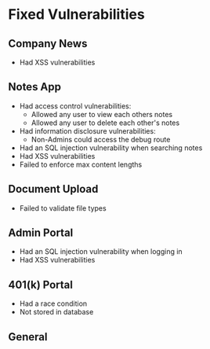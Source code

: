 # Fixed Vulnerabilities

## Company News

- Had XSS vulnerabilities

## Notes App

- Had access control vulnerabilities:
  - Allowed any user to view each others notes
  - Allowed any user to delete each other's notes
- Had information disclosure vulnerabilities:
  - Non-Admins could access the debug route
- Had an SQL injection vulnerability when searching notes
- Had XSS vulnerabilities
- Failed to enforce max content lengths

## Document Upload

- Failed to validate file types

## Admin Portal

- Had an SQL injection vulnerability when logging in
- Had XSS vulnerabilities

## 401(k) Portal

- Had a race condition
- Not stored in database

## General
